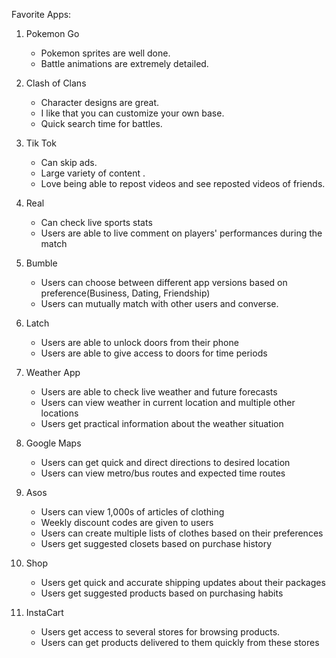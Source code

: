 Favorite Apps:

1. Pokemon Go
    * Pokemon sprites are well done.
    * Battle animations are extremely detailed.

2. Clash of Clans
    * Character designs are great.
    * I like that you can customize your own base.
    * Quick search time for battles.

3. Tik Tok
    * Can skip ads.
    * Large variety of content .
    * Love being able to repost videos and see reposted videos of friends.

4. Real
    * Can check live sports stats
    * Users are able to live comment on players' performances during the match

5. Bumble
    * Users can choose between different app versions based on preference(Business, Dating, Friendship)
    * Users can mutually match with other users and converse.

6. Latch
    * Users are able to unlock doors from their phone
    * Users are able to give access to doors for time periods 

7. Weather App
    * Users are able to check live weather and future forecasts 
    * Users can view weather in current location and multiple other locations
    * Users get practical information about the weather situation

8. Google Maps
    * Users can get quick and direct directions to desired location
    * Users can view metro/bus routes and expected time routes

9. Asos
    * Users can view 1,000s of articles of clothing
    * Weekly discount codes are given to users
    * Users can create multiple lists of clothes based on their preferences
    * Users get suggested closets based on purchase history

10. Shop
    * Users get quick and accurate shipping updates about their packages
    * Users get suggested products based on purchasing habits

11. InstaCart
    * Users get access to several stores for browsing products.
    * Users can get products delivered to them quickly from these stores